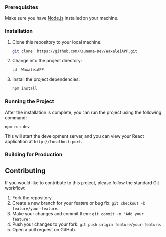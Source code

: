 ### Prerequisites

Make sure you have [Node.js](https://nodejs.org/) installed on your machine.

### Installation

1. Clone this repository to your local machine:

   ```bash
   git clone  https://github.com/Kounama-Dev/WaxaleiAPP.git
   ```

2. Change into the project directory:

   ```bash
   cd  WaxaleiAPP
   ```

3. Install the project dependencies:

   ```bash
   npm install
   ```

### Running the Project

After the installation is complete, you can run the project using the following command:

```bash
npm run dev
```

This will start the development server, and you can view your React application at `http://localhost:port`.

### Building for Production


## Contributing

If you would like to contribute to this project, please follow the standard Git workflow:

1. Fork the repository.
2. Create a new branch for your feature or bug fix: `git checkout -b feature/your-feature`.
3. Make your changes and commit them: `git commit -m 'Add your feature'`.
4. Push your changes to your fork: `git push origin feature/your-feature`.
5. Open a pull request on GitHub.
